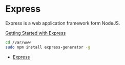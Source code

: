 # Express

Express is a web application framework form NodeJS.

[Getting Started with Express](https://expressjs.com/)

```sh
cd /var/www
sudo npm install express-generator -g

```

* [Express](https://expressjs.com/)
